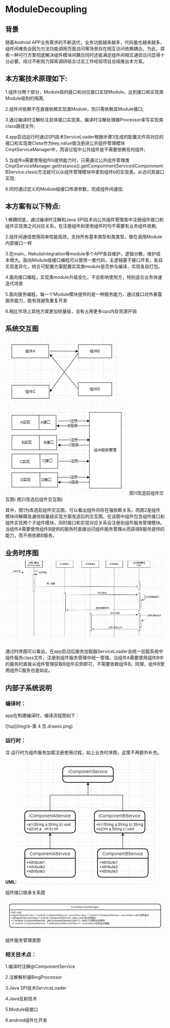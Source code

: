# ModuleDecoupling
## 背景
随着Android APP业务需求的不断迭代，业务功能越来越多，代码量也越来越多，组件间难免会因为方法功能调用页面访问等场景存在相互访问依赖耦合。为此，探索一种可行方案彻底解决组件模块间耦合同时还能满足组件间相互通信访问显得十分必要。经过不断努力探索调研结合过去工作经验项目总结推出本方案。

## 本方案技术原理如下:
1.组件分两个部分，Module级的接口和对应接口实现Module，达到接口和实现类Module级别的隔离;

2.组件间依赖不在直接依赖实现类Module，而只需依赖其Module接口;

3.通过编译时注解标注具体接口实现类，编译时注解处理器Processor来写实现类class路径文件;

4.app启动运行时通过SPI技术ServiceLoader根据步骤3生成的配置文件将对应的接口和实现类Class作为key,value值注册进公共组件管理模块CmptServiceManager中，而该过程中公共组件是不需要依赖任何组件;

5.当组件a需要使用组件b提供能力时，只需通过公共组件管理类CmptServiceManager.getInstance().getComponmentService(IComponmentBService.class)方法就可以从组件管理模块中拿到组件b的实现类，从访问其接口实现;

6.同时通过定义的Module级接口传递参数，完成组件间通信;

## 本方案有以下特点:
1.解耦彻底，通过编译时注解和Java SPI技术向公共组件管理类中注册组件接口和组件实现类之间对应关系，在注册组件和使用组件时均不需要有业务组件依赖;

2.组件间通信使用简单性能高效，支持所有基本类型和类类型，像在调用Module内部接口一样

3.在main，NebulaIntegration等module多个APP各自维护，逻辑分散，维护成本增大。面向Module级接口编程可以使用一套代码，主逻辑基于接口开发，各自实现差异化，结合可配置方案配置实现类module是否参与编译，实现各自打包。

4.面向接口编程，实现类module升级变化，不会影响使用方，特别适合业务快速迭代场景

5.面向服务编程，每一个Module模块提供的是一种服务能力，通过接口对外暴露服务能力，能有效避免重复开发

6.相比市场上其他方案更加轻量级，没有占用更多cpu内存资源开销



## 系统交互图
![image](https://github.com/pangrui201/ModuleDecoupling/blob/main/img/b-%E6%94%B9%E9%80%A0%E5%89%8D%E7%B3%BB%E7%BB%9F%E4%BA%A4%E4%BA%92%E5%9B%BE-%E7%AC%AC%207%20%E9%A1%B5.drawio.png)     ![image](https://github.com/pangrui201/ModuleDecoupling/blob/main/img/b-%E6%94%B9%E9%80%A0%E5%89%8D%E7%B3%BB%E7%BB%9F%E4%BA%A4%E4%BA%92%E5%9B%BE-%E7%AC%AC%209%20%E9%A1%B5.drawio.png)
                  图1(改造前组件交互图)                                                      图2(改造后组件交互图)

其中，图1为改造前组件交互图，可以看出组件间存在强依赖关系，而图2是组件模块间解耦及通信轻量级实现方案改造后的交互图，在该图中组件包含组件接口和组件实现两个子组件模块，同时接口和实现对应关系会注册到组件服务管理模块。当组件A需要使用组件B提供的服务时直接访问组件服务管理从而获得B服务提供的能力，而不用依赖B服务。

## **业务时序图**  ![tup](img\时序图.drawio.png)

通过时序图可以看出，在app启动后服务加载器ServiceLoader会统一加载系统中组件服务class文件，注册到组件服务管理中统一管理。当组件A需要使用组件B中的服务时直接从组件管理获取B组件实例即可，不需要依赖组件B。同理，组件B使用组件C服务也是如此。

## **内部子系统说明**

### 编译时：

app在构建编译时，编译流程图如下：

![tup](img\b-第 4 页.drawio.png)

### 运行时：

注:运行时为组件服务加载注册使用过程，如上业务时序图，这里不再额外补充。

**UML:**
![tup](img\b-组件继承关系图.drawio.png)

组件接口继承关系图

 ![tup](img\b-组件服务管理类.drawio.png)

   组件服务管理类图  



### 相关技术点：

1.编译时注解@ComponentService

2.注解解析器BingProcessor

3.Java SPI技术ServiceLoader

4.Java反射技术

5.Module级接口

6.android组件化开发

